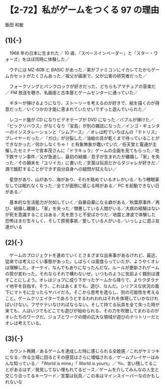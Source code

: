 # 【2-72】私がゲームをつくる 97 の理由

<div class="author">飯田 和敏</div>

## (1){-}

　1968 年の日本に生まれた／ 10 歳、『スペースインベーダー』と『スター・ウォーズ』をほぼ同時に体験した／

　ウチには MZ-80B と BASIC があった／弟がファミコンにイカレてたからゲームカセットがたくさんあった／祖父が画家で、父が公害の研究者だった／

　フォークソングとパンクロックが好きだった、どちらもアマチュアの音楽だ／ FM 放送を聴き、名画座と古本屋とゲームセンターに通っていた／

　ギターが弾けるようになり、ストーリーを考えるのが好きで、絵を描くのが得意だった／いくつかの才能に恵まれていたせいでずっと遊んでいられた／

　レコード盤が CD になりビデオテープが DVD になった／バブルが弾けた／『ビックリハウス』がなくなり『宝島』が別の雑誌になった／インゴ・ギュンターのインスタレーションと『シムアース』／オレは町でいちばんの『テトリス』プレイヤーだった／『ガロ』が分裂した／油絵の具が乾くまで待っていることができなかった／何かしなくちゃ！ と有象無象が蠢いていた／任天堂と電通が主催したセミナーで宮本茂さんに『ドラキュラ』ゲームの企画を見てもらった／地下鉄サリン事件／父が急逝し、最初の結婚／息子が生まれたが離婚し「家」を失った／その顛末を『ユリイカ』に書いた／言葉は玩具だからダジャレが好きだ／酒で酩酊することができず自分自身への疑問が拭えない／

　星空があり、山があり、海があり、それを眺めているオレがいる／もう睡眠薬なしでは眠れなくなった／全てが面倒に感じる時がある／ PC を起動できない日がある／

　基本的な生活能力が欠如していく／自暴自棄になる癖がある／秋葉原事件／再び、結婚し離婚し「家」を失った／憎悪している人間がいる／大病の経験はないが死を意識することはある／先を思うと不安ばかりだ／地震と津波で体験した恐怖はまだ生々しく、そして原発事故／愛している人がいる／いっしょに遊ぶ友達がいる

## (2){-}

　ゲームのプロジェクトを進めていくとさまざまな出来事があるけれど、最近、従来では考えにくい事態があった。しばらくは面食らっていたが、ようやくオレは理解した。オーケイ、なんでもありになったんだな。ルールが更新されゲームの質が変わった。それならそれで構わないぜ。いつものように気前よく餞別は渡すことにしよう。オレはジョブに成り下がったゲームから降りて、よりクダラナイ地平を目指す。そう、これはあくまでも、遊び、なんだ。シリアスな状況の風下にマトモに立ったらヤバイだろ。そこから思考を逸らし、別の可能性を考えること。ゲームクリエイターであろうとするわれわれはそれを体現していかなければいけない。フザケテいなければならない。そして持てる玩具を全て失った時が来ても、人はいつでもどこでも遊びが始められる、その力を吹聴してまわるのがオレたちのワークだ。ジョブとワークの間の広大な領域が遊びのテリトリーだとオレは考えている。

## (3){-}

　カウント再開／あるゲームを達成した時に感じられる全能感／これがヤミツキになる／作る立場に回るとその感覚はさらに増幅される／ゲームプレイヤーはみんな知っている／「World is mine」「 World is yours」／ Yo、言い残してることがあるはず／発見してない埋もれてるピース／ゲームを介してみんなの人生と交じり合ってるキーワード／言葉は玩具／この本はマインスイーパーなのかもしれないな
